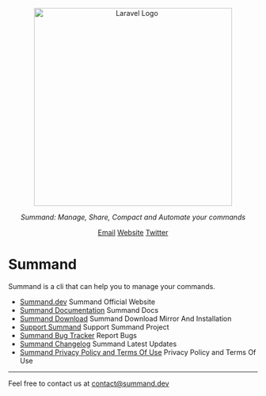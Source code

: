 <p align="center"><a href="https://laravel.com" target="_blank"><img src="https://raw.githubusercontent.com/laravel/art/master/logo-lockup/5%20SVG/2%20CMYK/1%20Full%20Color/laravel-logolockup-cmyk-red.svg" width="400" alt="Laravel Logo"></a></p>

<p align="center">
    <em>Summand: Manage, Share, Compact and Automate your commands</em>
</p>

<p align="center">
<a href="mailto:info@summand.dev">Email</a>
<a href="https://summand.dev">Website</a>
<a href="https://twitter.com/summand">Twitter</a>
</p>

# Summand
<p> Summand is a cli that can help you to manage your commands. </p>

* [Summand.dev](https://summand.dev) Summand Official Website
* [Summand Documentation](https://docs.summand.dev) Summand Docs
* [Summand Download](https://download.summand.dev) Summand Download Mirror And Installation 
* [Support Summand](https://support.summand.dev) Support Summand Project
* [Summand Bug Tracker](https://bugs.summand.dev) Report Bugs
* [Summand Changelog](https://docs.summand.dev/changelog) Summand Latest Updates
* [Summand Privacy Policy and Terms Of Use](https://summand.dev/policy) Privacy Policy and Terms Of Use

---

Feel free to contact us at contact@summand.dev
